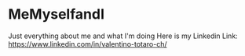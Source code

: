 # MeMyselfandI
Just everything about me and what I'm doing
Here is my Linkedin Link:
https://www.linkedin.com/in/valentino-totaro-ch/
